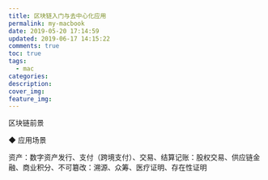 ```yaml
---
title: 区块链入门与去中心化应用
permalink: my-macbook
date: 2019-05-20 17:14:59
updated: 2019-06-17 14:15:22
comments: true
toc: true
tags:
  - mac
categories:
description:
cover_img:
feature_img:
---
```


区块链前景

◆ 应用场景

资产：数字资产发行、支付（跨境支付）、交易、结算记账：股权交易、供应链金融、商业积分、不可簒改：溯源、众筹、医疗证明、存在性证明

<!-- more -->
